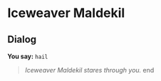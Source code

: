 # Iceweaver Maldekil
## Dialog

**You say:** `hail`



>*Iceweaver Maldekil stares through you.*
end
